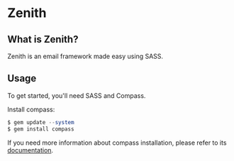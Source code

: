 # Zenith

## What is Zenith?

Zenith is an email framework made easy using SASS.

## Usage

To get started, you'll need SASS and Compass.

Install compass:

```php
$ gem update --system
$ gem install compass
```

If you need more information about compass installation, please refer to its [documentation](http://compass-style.org/install/).
